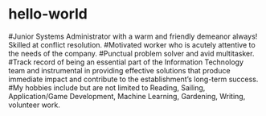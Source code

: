 # hello-world
#Junior Systems Administrator with a warm and friendly demeanor always! Skilled at conflict resolution.
#Motivated worker who is acutely attentive to the needs of the company. 
#Punctual problem solver and avid multitasker. 
#Track record of being an essential part of the Information Technology team and instrumental in providing effective solutions that produce immediate impact and contribute to the establishment’s long-term success.
#My hobbies include but are not limited to Reading, Sailing, Application/Game Development, Machine Learning, Gardening, Writing, volunteer work.

